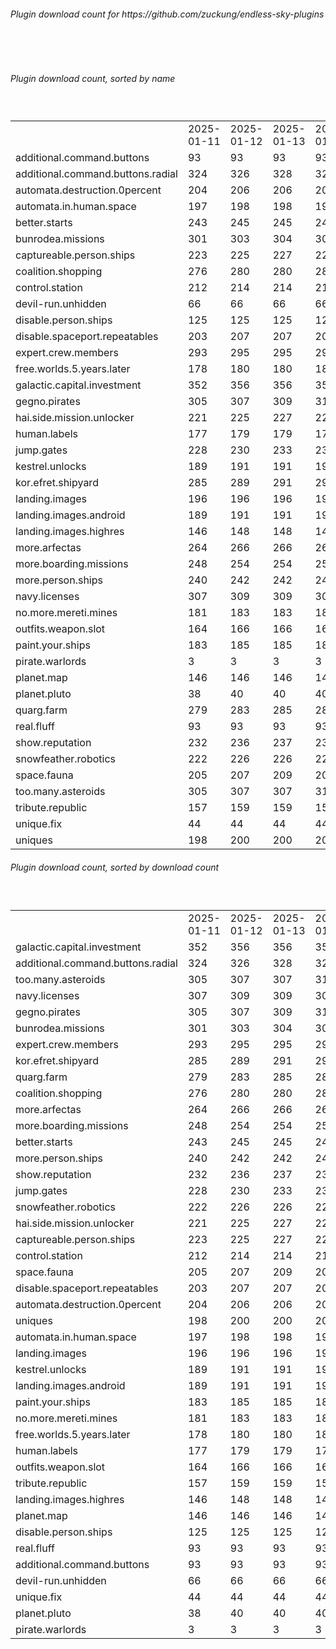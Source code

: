 <h6>Plugin download count for https://github.com/zuckung/endless-sky-plugins</h6><br>
<br>
<h6>Plugin download count, sorted by name</h6><sub><sup><br>
<table>
	<tr>
		<td></td>
		<td>2025-01-11</td>
		<td>2025-01-12</td>
		<td>2025-01-13</td>
		<td>2025-01-14</td>
		<td>2025-01-15</td>
		<td>2025-01-16</td>
		<td>2025-01-17</td>
		<td>today +</td>
	</tr>
	<tr>
		<td>additional.command.buttons</td>
		<td>93</td>
		<td>93</td>
		<td>93</td>
		<td>93</td>
		<td>93</td>
		<td>93</td>
		<td>93</td>
		<td></td>
	</tr>
	<tr>
		<td>additional.command.buttons.radial</td>
		<td>324</td>
		<td>326</td>
		<td>328</td>
		<td>328</td>
		<td>328</td>
		<td>330</td>
		<td>332</td>
		<td>+ 2</td>
	</tr>
	<tr>
		<td>automata.destruction.0percent</td>
		<td>204</td>
		<td>206</td>
		<td>206</td>
		<td>206</td>
		<td>206</td>
		<td>206</td>
		<td>206</td>
		<td></td>
	</tr>
	<tr>
		<td>automata.in.human.space</td>
		<td>197</td>
		<td>198</td>
		<td>198</td>
		<td>199</td>
		<td>199</td>
		<td>201</td>
		<td>201</td>
		<td></td>
	</tr>
	<tr>
		<td>better.starts</td>
		<td>243</td>
		<td>245</td>
		<td>245</td>
		<td>246</td>
		<td>246</td>
		<td>246</td>
		<td>246</td>
		<td></td>
	</tr>
	<tr>
		<td>bunrodea.missions</td>
		<td>301</td>
		<td>303</td>
		<td>304</td>
		<td>305</td>
		<td>307</td>
		<td>310</td>
		<td>310</td>
		<td></td>
	</tr>
	<tr>
		<td>captureable.person.ships</td>
		<td>223</td>
		<td>225</td>
		<td>227</td>
		<td>228</td>
		<td>228</td>
		<td>228</td>
		<td>228</td>
		<td></td>
	</tr>
	<tr>
		<td>coalition.shopping</td>
		<td>276</td>
		<td>280</td>
		<td>280</td>
		<td>280</td>
		<td>282</td>
		<td>284</td>
		<td>284</td>
		<td></td>
	</tr>
	<tr>
		<td>control.station</td>
		<td>212</td>
		<td>214</td>
		<td>214</td>
		<td>214</td>
		<td>214</td>
		<td>216</td>
		<td>216</td>
		<td></td>
	</tr>
	<tr>
		<td>devil-run.unhidden</td>
		<td>66</td>
		<td>66</td>
		<td>66</td>
		<td>66</td>
		<td>66</td>
		<td>66</td>
		<td>66</td>
		<td></td>
	</tr>
	<tr>
		<td>disable.person.ships</td>
		<td>125</td>
		<td>125</td>
		<td>125</td>
		<td>125</td>
		<td>125</td>
		<td>125</td>
		<td>125</td>
		<td></td>
	</tr>
	<tr>
		<td>disable.spaceport.repeatables</td>
		<td>203</td>
		<td>207</td>
		<td>207</td>
		<td>207</td>
		<td>207</td>
		<td>207</td>
		<td>207</td>
		<td></td>
	</tr>
	<tr>
		<td>expert.crew.members</td>
		<td>293</td>
		<td>295</td>
		<td>295</td>
		<td>295</td>
		<td>297</td>
		<td>297</td>
		<td>297</td>
		<td></td>
	</tr>
	<tr>
		<td>free.worlds.5.years.later</td>
		<td>178</td>
		<td>180</td>
		<td>180</td>
		<td>181</td>
		<td>181</td>
		<td>181</td>
		<td>181</td>
		<td></td>
	</tr>
	<tr>
		<td>galactic.capital.investment</td>
		<td>352</td>
		<td>356</td>
		<td>356</td>
		<td>359</td>
		<td>359</td>
		<td>361</td>
		<td>363</td>
		<td>+ 2</td>
	</tr>
	<tr>
		<td>gegno.pirates</td>
		<td>305</td>
		<td>307</td>
		<td>309</td>
		<td>310</td>
		<td>310</td>
		<td>312</td>
		<td>312</td>
		<td></td>
	</tr>
	<tr>
		<td>hai.side.mission.unlocker</td>
		<td>221</td>
		<td>225</td>
		<td>227</td>
		<td>228</td>
		<td>228</td>
		<td>228</td>
		<td>228</td>
		<td></td>
	</tr>
	<tr>
		<td>human.labels</td>
		<td>177</td>
		<td>179</td>
		<td>179</td>
		<td>179</td>
		<td>179</td>
		<td>179</td>
		<td>179</td>
		<td></td>
	</tr>
	<tr>
		<td>jump.gates</td>
		<td>228</td>
		<td>230</td>
		<td>233</td>
		<td>234</td>
		<td>234</td>
		<td>234</td>
		<td>234</td>
		<td></td>
	</tr>
	<tr>
		<td>kestrel.unlocks</td>
		<td>189</td>
		<td>191</td>
		<td>191</td>
		<td>191</td>
		<td>193</td>
		<td>195</td>
		<td>195</td>
		<td></td>
	</tr>
	<tr>
		<td>kor.efret.shipyard</td>
		<td>285</td>
		<td>289</td>
		<td>291</td>
		<td>292</td>
		<td>292</td>
		<td>294</td>
		<td>294</td>
		<td></td>
	</tr>
	<tr>
		<td>landing.images</td>
		<td>196</td>
		<td>196</td>
		<td>196</td>
		<td>198</td>
		<td>198</td>
		<td>198</td>
		<td>198</td>
		<td></td>
	</tr>
	<tr>
		<td>landing.images.android</td>
		<td>189</td>
		<td>191</td>
		<td>191</td>
		<td>192</td>
		<td>192</td>
		<td>192</td>
		<td>192</td>
		<td></td>
	</tr>
	<tr>
		<td>landing.images.highres</td>
		<td>146</td>
		<td>148</td>
		<td>148</td>
		<td>149</td>
		<td>149</td>
		<td>149</td>
		<td>149</td>
		<td></td>
	</tr>
	<tr>
		<td>more.arfectas</td>
		<td>264</td>
		<td>266</td>
		<td>266</td>
		<td>266</td>
		<td>266</td>
		<td>268</td>
		<td>268</td>
		<td></td>
	</tr>
	<tr>
		<td>more.boarding.missions</td>
		<td>248</td>
		<td>254</td>
		<td>254</td>
		<td>255</td>
		<td>255</td>
		<td>257</td>
		<td>257</td>
		<td></td>
	</tr>
	<tr>
		<td>more.person.ships</td>
		<td>240</td>
		<td>242</td>
		<td>242</td>
		<td>243</td>
		<td>243</td>
		<td>243</td>
		<td>243</td>
		<td></td>
	</tr>
	<tr>
		<td>navy.licenses</td>
		<td>307</td>
		<td>309</td>
		<td>309</td>
		<td>309</td>
		<td>311</td>
		<td>313</td>
		<td>315</td>
		<td>+ 2</td>
	</tr>
	<tr>
		<td>no.more.mereti.mines</td>
		<td>181</td>
		<td>183</td>
		<td>183</td>
		<td>184</td>
		<td>184</td>
		<td>186</td>
		<td>186</td>
		<td></td>
	</tr>
	<tr>
		<td>outfits.weapon.slot</td>
		<td>164</td>
		<td>166</td>
		<td>166</td>
		<td>167</td>
		<td>167</td>
		<td>167</td>
		<td>167</td>
		<td></td>
	</tr>
	<tr>
		<td>paint.your.ships</td>
		<td>183</td>
		<td>185</td>
		<td>185</td>
		<td>185</td>
		<td>187</td>
		<td>189</td>
		<td>189</td>
		<td></td>
	</tr>
	<tr>
		<td>pirate.warlords</td>
		<td>3</td>
		<td>3</td>
		<td>3</td>
		<td>3</td>
		<td>3</td>
		<td>3</td>
		<td>3</td>
		<td></td>
	</tr>
	<tr>
		<td>planet.map</td>
		<td>146</td>
		<td>146</td>
		<td>146</td>
		<td>146</td>
		<td>146</td>
		<td>146</td>
		<td>146</td>
		<td></td>
	</tr>
	<tr>
		<td>planet.pluto</td>
		<td>38</td>
		<td>40</td>
		<td>40</td>
		<td>40</td>
		<td>40</td>
		<td>40</td>
		<td>40</td>
		<td></td>
	</tr>
	<tr>
		<td>quarg.farm</td>
		<td>279</td>
		<td>283</td>
		<td>285</td>
		<td>285</td>
		<td>287</td>
		<td>289</td>
		<td>289</td>
		<td></td>
	</tr>
	<tr>
		<td>real.fluff</td>
		<td>93</td>
		<td>93</td>
		<td>93</td>
		<td>93</td>
		<td>93</td>
		<td>93</td>
		<td>93</td>
		<td></td>
	</tr>
	<tr>
		<td>show.reputation</td>
		<td>232</td>
		<td>236</td>
		<td>237</td>
		<td>237</td>
		<td>237</td>
		<td>237</td>
		<td>238</td>
		<td>+ 1</td>
	</tr>
	<tr>
		<td>snowfeather.robotics</td>
		<td>222</td>
		<td>226</td>
		<td>226</td>
		<td>227</td>
		<td>229</td>
		<td>229</td>
		<td>229</td>
		<td></td>
	</tr>
	<tr>
		<td>space.fauna</td>
		<td>205</td>
		<td>207</td>
		<td>209</td>
		<td>209</td>
		<td>209</td>
		<td>209</td>
		<td>209</td>
		<td></td>
	</tr>
	<tr>
		<td>too.many.asteroids</td>
		<td>305</td>
		<td>307</td>
		<td>307</td>
		<td>310</td>
		<td>316</td>
		<td>318</td>
		<td>318</td>
		<td></td>
	</tr>
	<tr>
		<td>tribute.republic</td>
		<td>157</td>
		<td>159</td>
		<td>159</td>
		<td>159</td>
		<td>163</td>
		<td>163</td>
		<td>163</td>
		<td></td>
	</tr>
	<tr>
		<td>unique.fix</td>
		<td>44</td>
		<td>44</td>
		<td>44</td>
		<td>44</td>
		<td>44</td>
		<td>44</td>
		<td>44</td>
		<td></td>
	</tr>
	<tr>
		<td>uniques</td>
		<td>198</td>
		<td>200</td>
		<td>200</td>
		<td>201</td>
		<td>201</td>
		<td>202</td>
		<td>202</td>
		<td></td>
	</tr>
</table>
</sub></sup>
<h6>Plugin download count, sorted by download count</h6><sub><sup><br>
<table>
	<tr>
		<td></td>
		<td>2025-01-11</td>
		<td>2025-01-12</td>
		<td>2025-01-13</td>
		<td>2025-01-14</td>
		<td>2025-01-15</td>
		<td>2025-01-16</td>
		<td>2025-01-17</td>
		<td>today +</td>
	</tr>
	<tr>
		<td>galactic.capital.investment</td>
		<td>352</td>
		<td>356</td>
		<td>356</td>
		<td>359</td>
		<td>359</td>
		<td>361</td>
		<td>363</td>
		<td>+ 2</td>
	</tr>
	<tr>
		<td>additional.command.buttons.radial</td>
		<td>324</td>
		<td>326</td>
		<td>328</td>
		<td>328</td>
		<td>328</td>
		<td>330</td>
		<td>332</td>
		<td>+ 2</td>
	</tr>
	<tr>
		<td>too.many.asteroids</td>
		<td>305</td>
		<td>307</td>
		<td>307</td>
		<td>310</td>
		<td>316</td>
		<td>318</td>
		<td>318</td>
		<td></td>
	</tr>
	<tr>
		<td>navy.licenses</td>
		<td>307</td>
		<td>309</td>
		<td>309</td>
		<td>309</td>
		<td>311</td>
		<td>313</td>
		<td>315</td>
		<td>+ 2</td>
	</tr>
	<tr>
		<td>gegno.pirates</td>
		<td>305</td>
		<td>307</td>
		<td>309</td>
		<td>310</td>
		<td>310</td>
		<td>312</td>
		<td>312</td>
		<td></td>
	</tr>
	<tr>
		<td>bunrodea.missions</td>
		<td>301</td>
		<td>303</td>
		<td>304</td>
		<td>305</td>
		<td>307</td>
		<td>310</td>
		<td>310</td>
		<td></td>
	</tr>
	<tr>
		<td>expert.crew.members</td>
		<td>293</td>
		<td>295</td>
		<td>295</td>
		<td>295</td>
		<td>297</td>
		<td>297</td>
		<td>297</td>
		<td></td>
	</tr>
	<tr>
		<td>kor.efret.shipyard</td>
		<td>285</td>
		<td>289</td>
		<td>291</td>
		<td>292</td>
		<td>292</td>
		<td>294</td>
		<td>294</td>
		<td></td>
	</tr>
	<tr>
		<td>quarg.farm</td>
		<td>279</td>
		<td>283</td>
		<td>285</td>
		<td>285</td>
		<td>287</td>
		<td>289</td>
		<td>289</td>
		<td></td>
	</tr>
	<tr>
		<td>coalition.shopping</td>
		<td>276</td>
		<td>280</td>
		<td>280</td>
		<td>280</td>
		<td>282</td>
		<td>284</td>
		<td>284</td>
		<td></td>
	</tr>
	<tr>
		<td>more.arfectas</td>
		<td>264</td>
		<td>266</td>
		<td>266</td>
		<td>266</td>
		<td>266</td>
		<td>268</td>
		<td>268</td>
		<td></td>
	</tr>
	<tr>
		<td>more.boarding.missions</td>
		<td>248</td>
		<td>254</td>
		<td>254</td>
		<td>255</td>
		<td>255</td>
		<td>257</td>
		<td>257</td>
		<td></td>
	</tr>
	<tr>
		<td>better.starts</td>
		<td>243</td>
		<td>245</td>
		<td>245</td>
		<td>246</td>
		<td>246</td>
		<td>246</td>
		<td>246</td>
		<td></td>
	</tr>
	<tr>
		<td>more.person.ships</td>
		<td>240</td>
		<td>242</td>
		<td>242</td>
		<td>243</td>
		<td>243</td>
		<td>243</td>
		<td>243</td>
		<td></td>
	</tr>
	<tr>
		<td>show.reputation</td>
		<td>232</td>
		<td>236</td>
		<td>237</td>
		<td>237</td>
		<td>237</td>
		<td>237</td>
		<td>238</td>
		<td>+ 1</td>
	</tr>
	<tr>
		<td>jump.gates</td>
		<td>228</td>
		<td>230</td>
		<td>233</td>
		<td>234</td>
		<td>234</td>
		<td>234</td>
		<td>234</td>
		<td></td>
	</tr>
	<tr>
		<td>snowfeather.robotics</td>
		<td>222</td>
		<td>226</td>
		<td>226</td>
		<td>227</td>
		<td>229</td>
		<td>229</td>
		<td>229</td>
		<td></td>
	</tr>
	<tr>
		<td>hai.side.mission.unlocker</td>
		<td>221</td>
		<td>225</td>
		<td>227</td>
		<td>228</td>
		<td>228</td>
		<td>228</td>
		<td>228</td>
		<td></td>
	</tr>
	<tr>
		<td>captureable.person.ships</td>
		<td>223</td>
		<td>225</td>
		<td>227</td>
		<td>228</td>
		<td>228</td>
		<td>228</td>
		<td>228</td>
		<td></td>
	</tr>
	<tr>
		<td>control.station</td>
		<td>212</td>
		<td>214</td>
		<td>214</td>
		<td>214</td>
		<td>214</td>
		<td>216</td>
		<td>216</td>
		<td></td>
	</tr>
	<tr>
		<td>space.fauna</td>
		<td>205</td>
		<td>207</td>
		<td>209</td>
		<td>209</td>
		<td>209</td>
		<td>209</td>
		<td>209</td>
		<td></td>
	</tr>
	<tr>
		<td>disable.spaceport.repeatables</td>
		<td>203</td>
		<td>207</td>
		<td>207</td>
		<td>207</td>
		<td>207</td>
		<td>207</td>
		<td>207</td>
		<td></td>
	</tr>
	<tr>
		<td>automata.destruction.0percent</td>
		<td>204</td>
		<td>206</td>
		<td>206</td>
		<td>206</td>
		<td>206</td>
		<td>206</td>
		<td>206</td>
		<td></td>
	</tr>
	<tr>
		<td>uniques</td>
		<td>198</td>
		<td>200</td>
		<td>200</td>
		<td>201</td>
		<td>201</td>
		<td>202</td>
		<td>202</td>
		<td></td>
	</tr>
	<tr>
		<td>automata.in.human.space</td>
		<td>197</td>
		<td>198</td>
		<td>198</td>
		<td>199</td>
		<td>199</td>
		<td>201</td>
		<td>201</td>
		<td></td>
	</tr>
	<tr>
		<td>landing.images</td>
		<td>196</td>
		<td>196</td>
		<td>196</td>
		<td>198</td>
		<td>198</td>
		<td>198</td>
		<td>198</td>
		<td></td>
	</tr>
	<tr>
		<td>kestrel.unlocks</td>
		<td>189</td>
		<td>191</td>
		<td>191</td>
		<td>191</td>
		<td>193</td>
		<td>195</td>
		<td>195</td>
		<td></td>
	</tr>
	<tr>
		<td>landing.images.android</td>
		<td>189</td>
		<td>191</td>
		<td>191</td>
		<td>192</td>
		<td>192</td>
		<td>192</td>
		<td>192</td>
		<td></td>
	</tr>
	<tr>
		<td>paint.your.ships</td>
		<td>183</td>
		<td>185</td>
		<td>185</td>
		<td>185</td>
		<td>187</td>
		<td>189</td>
		<td>189</td>
		<td></td>
	</tr>
	<tr>
		<td>no.more.mereti.mines</td>
		<td>181</td>
		<td>183</td>
		<td>183</td>
		<td>184</td>
		<td>184</td>
		<td>186</td>
		<td>186</td>
		<td></td>
	</tr>
	<tr>
		<td>free.worlds.5.years.later</td>
		<td>178</td>
		<td>180</td>
		<td>180</td>
		<td>181</td>
		<td>181</td>
		<td>181</td>
		<td>181</td>
		<td></td>
	</tr>
	<tr>
		<td>human.labels</td>
		<td>177</td>
		<td>179</td>
		<td>179</td>
		<td>179</td>
		<td>179</td>
		<td>179</td>
		<td>179</td>
		<td></td>
	</tr>
	<tr>
		<td>outfits.weapon.slot</td>
		<td>164</td>
		<td>166</td>
		<td>166</td>
		<td>167</td>
		<td>167</td>
		<td>167</td>
		<td>167</td>
		<td></td>
	</tr>
	<tr>
		<td>tribute.republic</td>
		<td>157</td>
		<td>159</td>
		<td>159</td>
		<td>159</td>
		<td>163</td>
		<td>163</td>
		<td>163</td>
		<td></td>
	</tr>
	<tr>
		<td>landing.images.highres</td>
		<td>146</td>
		<td>148</td>
		<td>148</td>
		<td>149</td>
		<td>149</td>
		<td>149</td>
		<td>149</td>
		<td></td>
	</tr>
	<tr>
		<td>planet.map</td>
		<td>146</td>
		<td>146</td>
		<td>146</td>
		<td>146</td>
		<td>146</td>
		<td>146</td>
		<td>146</td>
		<td></td>
	</tr>
	<tr>
		<td>disable.person.ships</td>
		<td>125</td>
		<td>125</td>
		<td>125</td>
		<td>125</td>
		<td>125</td>
		<td>125</td>
		<td>125</td>
		<td></td>
	</tr>
	<tr>
		<td>real.fluff</td>
		<td>93</td>
		<td>93</td>
		<td>93</td>
		<td>93</td>
		<td>93</td>
		<td>93</td>
		<td>93</td>
		<td></td>
	</tr>
	<tr>
		<td>additional.command.buttons</td>
		<td>93</td>
		<td>93</td>
		<td>93</td>
		<td>93</td>
		<td>93</td>
		<td>93</td>
		<td>93</td>
		<td></td>
	</tr>
	<tr>
		<td>devil-run.unhidden</td>
		<td>66</td>
		<td>66</td>
		<td>66</td>
		<td>66</td>
		<td>66</td>
		<td>66</td>
		<td>66</td>
		<td></td>
	</tr>
	<tr>
		<td>unique.fix</td>
		<td>44</td>
		<td>44</td>
		<td>44</td>
		<td>44</td>
		<td>44</td>
		<td>44</td>
		<td>44</td>
		<td></td>
	</tr>
	<tr>
		<td>planet.pluto</td>
		<td>38</td>
		<td>40</td>
		<td>40</td>
		<td>40</td>
		<td>40</td>
		<td>40</td>
		<td>40</td>
		<td></td>
	</tr>
	<tr>
		<td>pirate.warlords</td>
		<td>3</td>
		<td>3</td>
		<td>3</td>
		<td>3</td>
		<td>3</td>
		<td>3</td>
		<td>3</td>
		<td></td>
	</tr>
</table>
</sub></sup>
